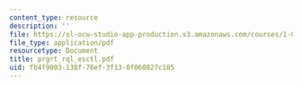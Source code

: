 ```yaml
---
content_type: resource
description: ''
file: https://ol-ocw-studio-app-production.s3.amazonaws.com/courses/1-054-mechanics-and-design-of-concrete-structures-spring-2004/fb4f9003138f76ef3f130f060827c185_prgrt_rql_esctl.pdf
file_type: application/pdf
resourcetype: Document
title: prgrt_rql_esctl.pdf
uid: fb4f9003-138f-76ef-3f13-0f060827c185
---
```


